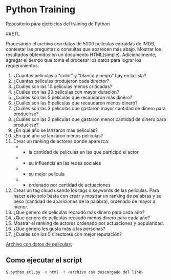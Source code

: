 # Python Training
Repositorio para ejercicios del training de Python

##ETL

Procesando el archivo con datos de 5000 películas extraídas de IMDB, contestar las preguntas o consultas que aparecen más abajo. Mostrar los resultados obtenidos en un documento HTML(simple). 
Adicionalmente, agregar el tiempo que toma el procesar los datos para lograr los requerimientos.

1. ¿Cuantas peliculas a "color" y "blanco y negro" hay en la lista?
2. ¿Cuantas películas produjeron cada director?
3. ¿Cuáles son las 10 películas menos criticadas?
4. ¿Cuáles son las 20 películas con mayor duración?
5. ¿Cuáles son las 5 películas que recaudaron más dinero?
6. ¿Cuáles son las 5 películas que recaudaron menos dinero?
7. ¿Cuáles son las 3 películas que gastaron mayor cantidad de dinero para producirse?
8. ¿Cuáles son las 3 películas que gastaron menor cantidad de dinero para producirse?
9. ¿En qué año se lanzaron más películas?
10. ¿En qué año se lanzaron menos películas?
11. Crear un ranking de actores donde aparezca:
	* - la cantidad de películas en las que participó el actor
	* - su influencia en las redes sociales
	* - su mejor película
	* - ordenado por cantidad de actuaciones
12. Crear un tag cloud usando los tags o keywords de las películas. 
Para hacer esto solo basta con crear y mostrar un ranking de palabras y su peso (cantidad de apariciones de la palabra), ordenado de mayor a menor.
13. ¿Que genero de películas recaudó más dinero para cada año?
14. ¿Que genero de películas recaudó menos dinero para cada año?
15. Mostrar el ranking de actores ordenado por actuaciones y popularidad.
16. ¿Que genero les gusta más a las personas?
17. ¿Cuales son los 5 directores con mejor reputación?

[Archivo con datos de películas:](https://drive.google.com/open?id=0B7BCSacG-KJgUE1YRW9wUEQwUDQ)



## Como ejecutar el script
```sh
$ python etl.py -o html -f <archivo csv descargado del link>

```

